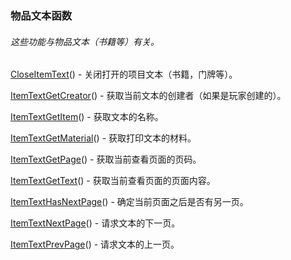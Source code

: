 ### 物品文本函数

###### 这些功能与物品文本（书籍等）有关。

[CloseItemText](https://wow.gamepedia.com/API_CloseItemText)\(\) - 关闭打开的项目文本（书籍，门牌等）。

[ItemTextGetCreator](https://wow.gamepedia.com/API_ItemTextGetCreator)\(\) - 获取当前文本的创建者（如果是玩家创建的）。

[ItemTextGetItem](https://wow.gamepedia.com/API_ItemTextGetItem)\(\) - 获取文本的名称。

[ItemTextGetMaterial](https://wow.gamepedia.com/API_ItemTextGetMaterial)\(\) - 获取打印文本的材料。

[ItemTextGetPage](https://wow.gamepedia.com/API_ItemTextGetPage)\(\) - 获取当前查看页面的页码。

[ItemTextGetText](https://wow.gamepedia.com/API_ItemTextGetText)\(\) - 获取当前查看页面的页面内容。

[ItemTextHasNextPage](https://wow.gamepedia.com/API_ItemTextHasNextPage)\(\) - 确定当前页面之后是否有另一页。

[ItemTextNextPage](https://wow.gamepedia.com/API_ItemTextNextPage)\(\) - 请求文本的下一页。

[ItemTextPrevPage](https://wow.gamepedia.com/API_ItemTextPrevPage)\(\) - 请求文本的上一页。

